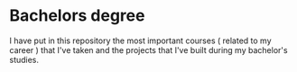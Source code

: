 # Bachelors degree
I have put in this repository the most important courses ( related to my career ) that I've taken and the projects that I've built during my bachelor's studies.
